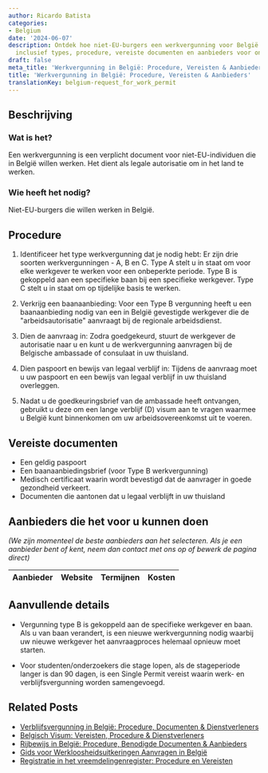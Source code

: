 ```yaml
---
author: Ricardo Batista
categories:
- Belgium
date: '2024-06-07'
description: Ontdek hoe niet-EU-burgers een werkvergunning voor België kunnen verkrijgen,
  inclusief types, procedure, vereiste documenten en aanbieders voor ondersteuning.
draft: false
meta_title: 'Werkvergunning in België: Procedure, Vereisten & Aanbieders'
title: 'Werkvergunning in België: Procedure, Vereisten & Aanbieders'
translationKey: belgium-request_for_work_permit
---
```



## Beschrijving
### Wat is het?
Een werkvergunning is een verplicht document voor niet-EU-individuen die in België willen werken. Het dient als legale autorisatie om in het land te werken.

### Wie heeft het nodig?
Niet-EU-burgers die willen werken in België.

## Procedure

1. Identificeer het type werkvergunning dat je nodig hebt: Er zijn drie soorten werkvergunningen - A, B en C. Type A stelt u in staat om voor elke werkgever te werken voor een onbeperkte periode. Type B is gekoppeld aan een specifieke baan bij een specifieke werkgever. Type C stelt u in staat om op tijdelijke basis te werken.

2. Verkrijg een baanaanbieding: Voor een Type B vergunning heeft u een baanaanbieding nodig van een in België gevestigde werkgever die de "arbeidsautorisatie" aanvraagt bij de regionale arbeidsdienst.

3. Dien de aanvraag in: Zodra goedgekeurd, stuurt de werkgever de autorisatie naar u en kunt u de werkvergunning aanvragen bij de Belgische ambassade of consulaat in uw thuisland.

4. Dien paspoort en bewijs van legaal verblijf in: Tijdens de aanvraag moet u uw paspoort en een bewijs van legaal verblijf in uw thuisland overleggen.

5. Nadat u de goedkeuringsbrief van de ambassade heeft ontvangen, gebruikt u deze om een lange verblijf (D) visum aan te vragen waarmee u België kunt binnenkomen om uw arbeidsovereenkomst uit te voeren.

## Vereiste documenten

- Een geldig paspoort
- Een baanaanbiedingsbrief (voor Type B werkvergunning)
- Medisch certificaat waarin wordt bevestigd dat de aanvrager in goede gezondheid verkeert.
- Documenten die aantonen dat u legaal verblijft in uw thuisland

## Aanbieders die het voor u kunnen doen

_(We zijn momenteel de beste aanbieders aan het selecteren. Als je een aanbieder bent of kent, neem dan contact met ons op of bewerk de pagina direct)_

| Aanbieder       |     Website     |     Termijnen    |       Kosten     |
| :-------------: | :-------------: |  :-------------: | :-------------: |

## Aanvullende details

- Vergunning type B is gekoppeld aan de specifieke werkgever en baan. Als u van baan verandert, is een nieuwe werkvergunning nodig waarbij uw nieuwe werkgever het aanvraagproces helemaal opnieuw moet starten.

- Voor studenten/onderzoekers die stage lopen, als de stageperiode langer is dan 90 dagen, is een Single Permit vereist waarin werk- en verblijfsvergunning worden samengevoegd.


## Related Posts

- [Verblijfsvergunning in België: Procedure, Documenten & Dienstverleners](https://tramitit.com/nl/guides/belgium/verzoek_om_verblijfstitel/)
- [Belgisch Visum: Vereisten, Procedure & Dienstverleners](https://tramitit.com/nl/guides/belgium/aanvraag_visum/)
- [Rijbewijs in België: Procedure, Benodigde Documenten & Aanbieders](https://tramitit.com/nl/guides/belgium/verzoek_om_een_rijbewijs/)
- [Gids voor Werkloosheidsuitkeringen Aanvragen in België](https://tramitit.com/nl/guides/belgium/verzoek_om_werkloosheidsuitkering/)
- [Registratie in het vreemdelingenregister: Procedure en Vereisten](https://tramitit.com/nl/guides/belgium/inschrijving_in_de_vreemdelingenregisters/)